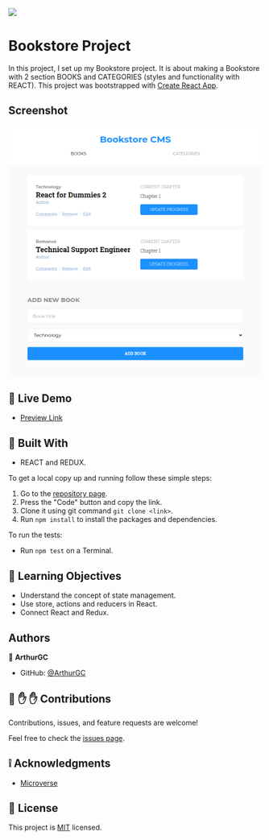 ![](https://img.shields.io/badge/Microverse-blueviolet)

# Bookstore Project

In this project, I set up my Bookstore project. It is about making a Bookstore with 2 section BOOKS and CATEGORIES (styles and functionality with REACT). This project was bootstrapped with [Create React App](https://github.com/facebook/create-react-app).

## Screenshot

![Bookstore Preview](src/Assets/Bookstore_preview_2.png)

## :red_circle: Live Demo

- [Preview Link](https://arthurgc.github.io/Bookstore_CMS/)
## :hammer: Built With

- REACT and REDUX.

To get a local copy up and running follow these simple steps:

1. Go to the [repository page](https://github.com/ArthurGC/bookstore-project/tree/init-components).
2. Press the "Code" button and copy the link.
3. Clone it using git command `git clone <link>`.
4. Run `npm install` to install the packages and dependencies.

To run the tests:

- Run `npm test` on a Terminal.

## :blue_book: Learning Objectives

- Understand the concept of state management.
- Use store, actions and reducers in React.
- Connect React and Redux.

## Authors

👤 **ArthurGC**

- GitHub: [@ArthurGC](https://github.com/ArthurGC)

## 🤝 :raised_hand: :raised_hand: Contributions

Contributions, issues, and feature requests are welcome!

Feel free to check the [issues page](https://github.com/ArthurGC/bookstore-project/issues).

## :grey_exclamation: Acknowledgments

- [Microverse](https://www.microverse.org/)

## 📝 License

This project is [MIT](LICENSE) licensed.

